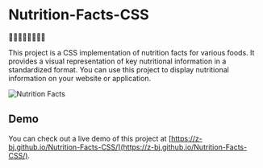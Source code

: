 # Nutrition-Facts-CSS

🍕🍟🍣🍤🍗🍝🍰🥑

This project is a CSS implementation of nutrition facts for various foods. It provides a visual representation of key nutritional information in a standardized format. You can use this project to display nutritional information on your website or application.

![Nutrition Facts](https://user-images.githubusercontent.com/60877601/222497140-78eb7611-d118-4738-91c8-ac32f30ba5a2.png)

## Demo

You can check out a live demo of this project at [https://z-bj.github.io/Nutrition-Facts-CSS/](https://z-bj.github.io/Nutrition-Facts-CSS/).

